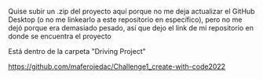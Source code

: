 Quise subir un .zip del proyecto aquí porque no me deja actualizar el GitHub Desktop (o no me linkearlo a este repositorio en específico), 
pero no me dejó porque era demasiado pesado, así que dejo el link de mi repositorio en donde se encuentra el proyecto

Está dentro de la carpeta "Driving Project"

https://github.com/maferojedac/Challenge1_create-with-code2022

